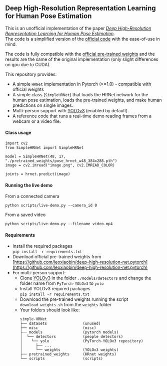 ## Deep High-Resolution Representation Learning for Human Pose Estimation

This is an unofficial implementation of the paper
 [*Deep High-Resolution Representation Learning for Human Pose Estimation*](https://arxiv.org/abs/1902.09212).  
The code is a simplified version of the [official code](https://github.com/leoxiaobin/deep-high-resolution-net.pytorch)
 with the ease-of-use in mind.

The code is fully compatible with the
 [official pre-trained weights](https://github.com/leoxiaobin/deep-high-resolution-net.pytorch) and the results are the
 same of the original implementation (only slight differences on gpu due to CUDA).


This repository provides:
- A simple ``HRNet`` implementation in Pytorch (>=1.0) - compatible with official weights
- A simple class (``SimpleHRNet``) that loads the HRNet network for the human pose estimation, loads the pre-trained weights,
 and make human predictions on single images.
- Multi-person support with
 [YOLOv3](https://github.com/eriklindernoren/PyTorch-YOLOv3/tree/47b7c912877ca69db35b8af3a38d6522681b3bb3) 
 (enabled by default).  
- A reference code that runs a real-time demo reading frames from a webcam or a video file.
 
#### Class usage

```
import cv2
from SimpleHRNet import SimpleHRNet

model = SimpleHRNet(48, 17, "./pretrained_weights/pose_hrnet_w48_384x288.pth")
image = cv2.imread("image.png", cv2.IMREAD_COLOR)

joints = hrnet.predict(image)
```

#### Running the live demo

From a connected camera
```
python scripts/live-demo.py --camera_id 0
```
From a saved video
```
python scripts/live-demo.py --filename video.mp4
```

#### Requirements

- Install the required packages    
 ``pip install -r requirements.txt``
- Download official pre-trained weights from 
[https://github.com/leoxiaobin/deep-high-resolution-net.pytorch](https://github.com/leoxiaobin/deep-high-resolution-net.pytorch)
- For multi-person support:
    - Clone
[YOLOv3](https://github.com/eriklindernoren/PyTorch-YOLOv3/tree/47b7c912877ca69db35b8af3a38d6522681b3bb3) 
in the folder ``./models/detectors`` and change the folder name from ``PyTorch-YOLOv3`` to ``yolo``
    - Install YOLOv3 required packages  
       ``pip install -r requirements.txt``
    - Download the pre-trained weights running the script ``download_weights.sh`` from the ``weights`` folder
    - Your folders should look like:
        ```
        simple-HRNet
        ├── datasets                (unused)
        ├── misc                    (misc)
        ├── models                  (pytorch models)
        │  └── detectors            (people detectors)
        │    └── yolo               (PyTorch-YOLOv3 repository)
        │      ├── ...
        │      └── weights          (YOLOv3 weights)
        ├── pretrained_weights      (HRnet weights)
        └── scripts                 (scripts)
        ```

